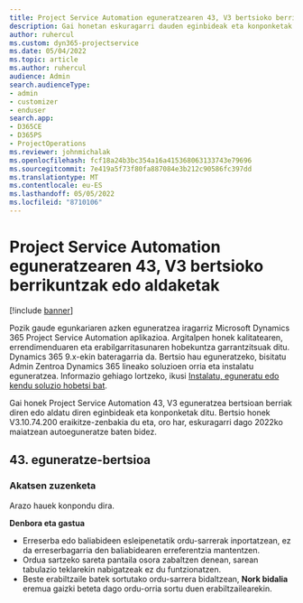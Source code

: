 ```yaml
---
title: Project Service Automation eguneratzearen 43, V3 bertsioko berrikuntzak edo aldaketak
description: Gai honetan eskuragarri dauden eginbideak eta konponketak zerrendatzen dira Microsoft Dynamics 365 Project Service Automation Eguneratu 43. bertsioa, V3.
author: ruhercul
ms.custom: dyn365-projectservice
ms.date: 05/04/2022
ms.topic: article
ms.author: ruhercul
audience: Admin
search.audienceType:
- admin
- customizer
- enduser
search.app:
- D365CE
- D365PS
- ProjectOperations
ms.reviewer: johnmichalak
ms.openlocfilehash: fcf18a24b3bc354a16a415368063133743e79696
ms.sourcegitcommit: 7e419a5f73f80fa887084e3b212c90586fc397dd
ms.translationtype: MT
ms.contentlocale: eu-ES
ms.lasthandoff: 05/05/2022
ms.locfileid: "8710106"
---
```

# <a name="whats-new-or-changed-in-project-service-automation-update-release-43-v3"></a>Project Service Automation eguneratzearen 43, V3 bertsioko berrikuntzak edo aldaketak

[!include [banner](../includes/psa-now-project-operations.md)]

Pozik gaude egunkariaren azken eguneratzea iragarriz Microsoft Dynamics 365 Project Service Automation aplikazioa. Argitalpen honek kalitatearen, errendimenduaren eta erabilgarritasunaren hobekuntza garrantzitsuak ditu. Dynamics 365 9.x-ekin bateragarria da. Bertsio hau eguneratzeko, bisitatu Admin Zentroa Dynamics 365 lineako soluzioen orria eta instalatu eguneratzea. Informazio gehiago lortzeko, ikusi [Instalatu, eguneratu edo kendu soluzio hobetsi bat](/power-platform/admin/install-remove-preferred-solution).

Gai honek Project Service Automation 43, V3 eguneratzea bertsioan berriak diren edo aldatu diren eginbideak eta konponketak ditu. Bertsio honek V3.10.74.200 eraikitze-zenbakia du eta, oro har, eskuragarri dago 2022ko maiatzean autoeguneratze baten bidez.

## <a name="update-release-43"></a>43. eguneratze-bertsioa

### <a name="bug-fixes"></a>Akatsen zuzenketa

Arazo hauek konpondu dira.


**Denbora eta gastua**

- Erreserba edo baliabideen esleipenetatik ordu-sarrerak inportatzean, ez da erreserbagarria den baliabidearen erreferentzia mantentzen.
- Ordua sartzeko sareta pantaila osora zabaltzen denean, sarean tabulazio teklarekin nabigatzeak ez du funtzionatzen.
- Beste erabiltzaile batek sortutako ordu-sarrera bidaltzean, **Nork bidalia** eremua gaizki beteta dago ordu-orria sortu duen erabiltzailearekin.
